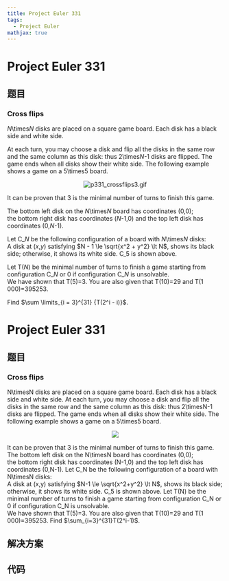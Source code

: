 ```yaml
---
title: Project Euler 331
tags:
  - Project Euler
mathjax: true
---
```

<escape><!-- more --></escape>
    
# Project Euler 331
## 题目
### Cross flips

<var>N</var>\times<var>N</var> disks are placed on a square game board. Each disk has a black side and white side.

At each turn, you may choose a disk and flip all the disks in the same row and the same column as this disk: thus 2\times<var>N</var>-1 disks are flipped. The game ends when all disks show their white side. The following example shows a game on a 5\times5 board.

<div align="center"><img src="project/images/p331_crossflips3.gif" alt="p331_crossflips3.gif" /></div>

It can be proven that 3 is the minimal number of turns to finish this game.

The bottom left disk on the <var>N</var>\times<var>N</var> board has coordinates (0,0);<br />
the bottom right disk has coordinates (<var>N</var>-1,0) and the top left disk has coordinates (0,<var>N</var>-1). 

Let C_<var>N</var> be the following configuration of a board with <var>N</var>\times<var>N</var> disks:<br />
A disk at (<var>x</var>,<var>y</var>) satisfying $N - 1 \le \sqrt{x^2 + y^2} \lt N$, shows its black side; otherwise, it shows its white side. C_5 is shown above.

Let T(<var>N</var>) be the minimal number of turns to finish a game starting from configuration C_<var>N</var> or 0 if configuration C_<var>N</var> is unsolvable.<br />
We have shown that T(5)=3. You are also given that T(10)=29 and T(1 000)=395253.

Find $\sum \limits_{i = 3}^{31} {T(2^i - i)}$.



# Project Euler 331
## 题目
### Cross flips

N\timesN disks are placed on a square game board. Each disk has a black side and white side.
At each turn, you may choose a disk and flip all the disks in the same row and the same column as this disk: thus 2\timesN-1 disks are flipped. The game ends when all disks show their white side. The following example shows a game on a 5\times5 board.
<center><img src="https://projecteuler.net/project/images/p331_crossflips3.gif"></center>

It can be proven that 3 is the minimal number of turns to finish this game.
The bottom left disk on the N\timesN board has coordinates (0,0);<br>the bottom right disk has coordinates (N-1,0) and the top left disk has coordinates (0,N-1). 
Let C_N be the following configuration of a board with N\timesN disks:<br>A disk at (x,y) satisfying $N-1 \le \sqrt{x^2+y^2} \lt N$, shows its black side; otherwise, it shows its white side. C_5 is shown above.
Let T(N) be the minimal number of turns to finish a game starting from configuration C_N or 0 if configuration C_N is unsolvable.<br>We have shown that T(5)=3. You are also given that T(10)=29 and T(1 000)=395253.
Find $\sum_{i=3}^{31}T(2^i-1)$.


## 解决方案


## 代码


